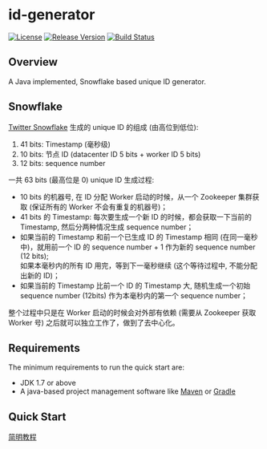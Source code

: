 # id-generator
[![License](https://img.shields.io/badge/license-Apache%202-green.svg)](https://www.apache.org/licenses/LICENSE-2.0) [![Release Version](https://img.shields.io/badge/release-0.1.0-red.svg)](https://github.com/TiFG/id-generator/releases) [![Build Status](https://travis-ci.org/TiFG/id-generator.svg?branch=master)](https://travis-ci.org/TiFG/id-generator)

## Overview
A Java implemented, Snowflake based unique ID generator.

## Snowflake
[Twitter Snowflake](https://github.com/twitter/snowflake) 生成的 unique ID 的组成 (由高位到低位):

1. 41 bits: Timestamp (毫秒级)
2. 10 bits: 节点 ID (datacenter ID 5 bits + worker ID 5 bits)
3. 12 bits: sequence number

一共 63 bits (最高位是 0)
unique ID 生成过程:

* 10 bits 的机器号, 在 ID 分配 Worker 启动的时候，从一个 Zookeeper 集群获取 (保证所有的 Worker 不会有重复的机器号)；
* 41 bits 的 Timestamp: 每次要生成一个新 ID 的时候，都会获取一下当前的 Timestamp, 然后分两种情况生成 sequence number；
* 如果当前的 Timestamp 和前一个已生成 ID 的 Timestamp 相同 (在同一毫秒中)，就用前一个 ID 的 sequence number + 1 作为新的 sequence number (12 bits);  
  如果本毫秒内的所有 ID 用完，等到下一毫秒继续 (这个等待过程中, 不能分配出新的 ID)；
* 如果当前的 Timestamp 比前一个 ID 的 Timestamp 大, 随机生成一个初始 sequence number (12bits) 作为本毫秒内的第一个 sequence number；

整个过程中只是在 Worker 启动的时候会对外部有依赖 (需要从 Zookeeper 获取 Worker 号) 之后就可以独立工作了，做到了去中心化。


## Requirements
The minimum requirements to run the quick start are:
* JDK 1.7 or above
* A java-based project management software like [Maven](https://maven.apache.org/) or [Gradle](http://gradle.org/)

## Quick Start

[简明教程](docs/wiki/cn_quick_start.md)